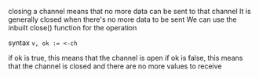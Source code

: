 closing a channel means that no more data can be sent to that channel 
It is generally closed when there's no more data to be sent 
We can use the inbuilt close() function for the operation

syntax `v, ok := <-ch`

if ok is true, this means that the channel is open
if ok is false, this means that the channel is closed and there are no more values to receive

